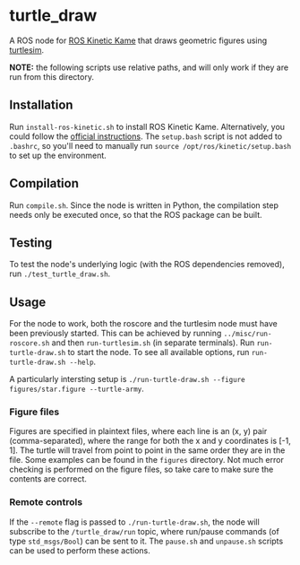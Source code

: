 # turtle_draw

A ROS node for [ROS Kinetic Kame](http://wiki.ros.org/kinetic) that draws geometric figures using [turtlesim](http://wiki.ros.org/turtlesim).

**NOTE:** the following scripts use relative paths, and will only work if they are run from this directory.

## Installation

Run `install-ros-kinetic.sh` to install ROS Kinetic Kame. Alternatively, you could follow the [official instructions](http://wiki.ros.org/kinetic/Installation). The `setup.bash` script is not added to `.bashrc`, so you'll need to manually run `source /opt/ros/kinetic/setup.bash` to set up the environment.

## Compilation

Run `compile.sh`. Since the node is written in Python, the compilation step needs only be executed once, so that the ROS package can be built.

## Testing
To test the node's underlying logic (with the ROS dependencies removed), run `./test_turtle_draw.sh`.

## Usage

For the node to work, both the roscore and the turtlesim node must have been previously started. This can be achieved by running `../misc/run-roscore.sh` and then `run-turtlesim.sh` (in separate terminals). Run `run-turtle-draw.sh` to start the node. To see all available options, run `run-turtle-draw.sh --help`.

A particularly intersting setup is `./run-turtle-draw.sh --figure figures/star.figure --turtle-army`.

### Figure files
Figures are specified in plaintext files, where each line is an (x, y) pair (comma-separated), where the range for both the x and y coordinates is [-1, 1]. The turtle will travel from point to point in the same order they are in the file. Some examples can be found in the `figures` directory. Not much error checking is performed on the figure files, so take care to make sure the contents are correct.

### Remote controls
If the `--remote` flag is passed to `./run-turtle-draw.sh`, the node will subscribe to the `/turtle_draw/run` topic, where run/pause commands (of type `std_msgs/Bool`) can be sent to it. The `pause.sh` and `unpause.sh` scripts can be used to perform these actions.
